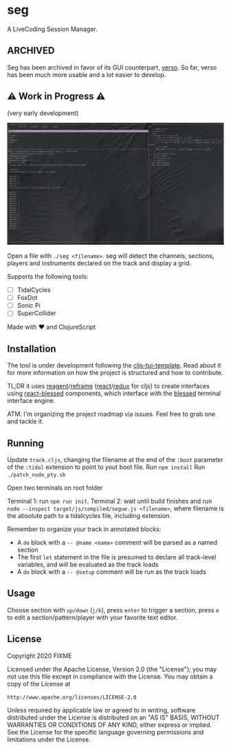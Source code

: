 # seg

A LiveCoding Session Manager.

## ARCHIVED

Seg has been archived in favor of its GUI counterpart, [verso](https://github.com/ghalestrilo/verso). So far, verso has been much more usable and a lot easier to develop.

## ⚠️ Work in Progress ⚠️
(very early development)

![asdasd](img/2020-12-12-seg.png) 


Open a file with `./seg <filename>`. seg will detect the channels, sections, players and instruments declared on the track and display a grid.

Supports the following tools:

 - [ ] TidalCycles
 - [ ] FoxDot
 - [ ] Sonic Pi
 - [ ] SuperCollider

Made with ❤ and ClojureScript

## Installation

The tool is under development following the [cljs-tui-template](https://github.com/eccentric-j/cljs-tui-template). Read about it for more information on how the project is structured and how to contribute.

TL;DR it uses [reagent](https://reagent-project.github.io/)/[reframe](https://github.com/Day8/re-frame) ([react](https://reactjs.org/)/[redux](https://redux.js.org/) for cljs) to create interfaces using [react-blessed](https://github.com/Yomguithereal/react-blessed) components, which interface with the [blessed](https://github.com/chjj/blessed) terminal interface engine.

ATM. I'm organizing the project roadmap via issues. Feel free to grab one and tackle it.

## Running 

Update `track.cljs`, changing the filename at the end of the `:boot` parameter of the `:tidal` extension to point to yout boot file.
Run `npm install`
Run `./patch_node_pty.sh`

Open two terminals on root folder

Terminal 1: run `npm run init`.
Terminal 2: wait until build finishes and run `node --inspect target/js/compiled/segue.js <filename>`, where filename is the absolute path to a tidalcycles file, including extension.

Remember to organize your track in annotated blocks:

- A `do` block with a `-- @name <name>` comment will be parsed as a named section
- The first `let` statement in the file is presumed to declare all track-level variables, and will be evaluated as the track loads
- A `do` block with a `-- @setup` comment will be run as the track loads

## Usage

Choose section with `up/down` (`j/k`), press `enter` to trigger a section, press `e` to edit a section/pattern/player with your favorite text editor.


## License
Copyright 2020 FIXME

Licensed under the Apache License, Version 2.0 (the "License");
you may not use this file except in compliance with the License.
You may obtain a copy of the License at

    http://www.apache.org/licenses/LICENSE-2.0

Unless required by applicable law or agreed to in writing, software
distributed under the License is distributed on an "AS IS" BASIS,
WITHOUT WARRANTIES OR CONDITIONS OF ANY KIND, either express or implied.
See the License for the specific language governing permissions and
limitations under the License.
